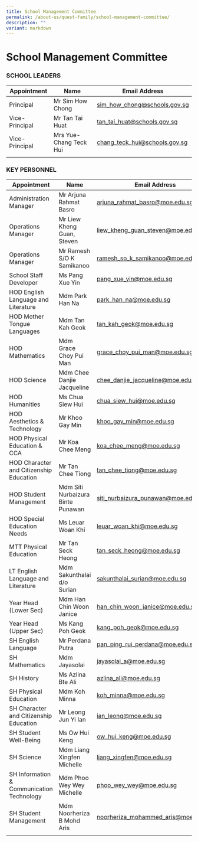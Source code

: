 ```yaml
---
title: School Management Committee
permalink: /about-us/quest-family/school-management-committee/
description: ""
variant: markdown
---
```

School Management Committee
===========================

### SCHOOL LEADERS

| Appointment |Name | Email Address |
| -------- | -------- | -------- |
| Principal    | Mr Sim How Chong     | <a href="mailto: sim_how_chong@schools.gov.sg"> sim_how_chong@schools.gov.sg</a>      |
| Vice-Principal    | Mr Tan Tai Huat     | <a href="mailto: tan_tai_huat@schools.gov.sg"> tan_tai_huat@schools.gov.sg</a>      |
| Vice-Principal    | Mrs Yue-Chang Teck Hui    | <a href="mailto: chang_teck_hui@schools.gov.sg"> chang_teck_hui@schools.gov.sg</a>      |
| | | |

### KEY PERSONNEL

| Appointment |Name | Email Address |
| -------- | -------- | -------- |
| Administration Manager   | Mr Arjuna Rahmat Basro   | <a href="mailto: arjuna_rahmat_basro@moe.edu.sg"> arjuna_rahmat_basro@moe.edu.sg</a>      |
| Operations Manager   | Mr Liew Kheng Guan, Steven   | <a href="mailto: liew_kheng_guan_steven@moe.edu.sg"> liew_kheng_guan_steven@moe.edu.sg</a>      |
| Operations Manager   | Mr Ramesh S/O K Samikanoo   | <a href="mailto: ramesh_so_k_samikanoo@moe.edu.sg"> ramesh_so_k_samikanoo@moe.edu.sg</a>      |
| School Staff Developer   | Ms Pang Xue Yin| <a href="mailto: pang_xue_yin@moe.edu.sg"> pang_xue_yin@moe.edu.sg</a>      |
| HOD English Language and Literature | Mdm Park Han Na   | <a href="mailto: park_han_na@moe.edu.sg"> park_han_na@moe.edu.sg</a>    |
| HOD Mother Tongue Languages   | Mdm Tan Kah Geok | <a href="tan_kah_geok@moe.edu.sg"> tan_kah_geok@moe.edu.sg</a>      |
| HOD Mathematics | Mdm Grace Choy Pui Man | <a href="grace_choy_pui_man@moe.edu.sg"> grace_choy_pui_man@moe.edu.sg</a>      |
| HOD Science  | Mdm Chee Danjie Jacqueline | <a href="chee_danjie_jacqueline@moe.edu.sg"> chee_danjie_jacqueline@moe.edu.sg</a>      |
| HOD Humanities   | Ms Chua Siew Hui   | <a href="mailto: chua_siew_hui@moe.edu.sg"> chua_siew_hui@moe.edu.sg</a>      |
| HOD Aesthetics &amp; Technology   | Mr Khoo Gay Min | <a href="khoo_gay_min@moe.edu.sg"> khoo_gay_min@moe.edu.sg</a>      |
| HOD Physical Education &amp; CCA   | Mr Koa Chee Meng | <a href="koa_chee_meng@moe.edu.sg"> koa_chee_meng@moe.edu.sg</a>      |
| HOD Character and Citizenship Education | Mr Tan Chee Tiong | <a href="tan_chee_tiong@moe.edu.sg"> tan_chee_tiong@moe.edu.sg</a>     
| HOD Student Management | Mdm Siti Nurbaizura Binte Punawan | <a href="siti_nurbaizura_punawan@moe.edu.sg"> siti_nurbaizura_punawan@moe.edu.sg</a>      |
| HOD Special Education Needs | Ms Leuar Woan Khi | <a href="leuar_woan_khi@moe.gov.sg"> leuar_woan_khi@moe.edu.sg</a>      |
| MTT Physical Education&nbsp; | Mr Tan Seck Heong&nbsp;&nbsp;&nbsp;&nbsp; | <a href="mailto: tan_seck_heong@moe.edu.sg"> tan_seck_heong@moe.edu.sg </a>&nbsp;&nbsp;&nbsp;&nbsp;&nbsp; |
| LT English Language and Literature&nbsp; | Mdm Sakunthalai d/o Surian&nbsp;&nbsp;&nbsp;&nbsp; | <a href="mailto: sakunthalai_surian@moe.edu.sg"> sakunthalai_surian@moe.edu.sg</a>&nbsp;&nbsp;&nbsp;&nbsp;&nbsp; |
| Year Head (Lower Sec)| Mdm Han Chin Woon Janice  | <a href="han_chin_woon_janice@moe.edu.sg"> han_chin_woon_janice@moe.edu.sg</a>      |
| Year Head (Upper Sec)| Ms Kang Poh Geok | <a href="kang_poh_geok@moe.edu.sg"> kang_poh_geok@moe.edu.sg</a>      |
| SH English Language| Mr Perdana Putra  | <a href="pan_ping_rui_perdana@moe.edu.sg"> pan_ping_rui_perdana@moe.edu.sg</a>      |
| SH Mathematics| Mdm Jayasolai | <a href="jayasolai_a@moe.edu.sg"> jayasolai_a@moe.edu.sg</a>      |
| SH History| Ms Azlina Bte Ali | <a href="azlina_ali@moe.edu.sg"> azlina_ali@moe.edu.sg</a>      |
| SH Physical Education| Mdm Koh Minna | <a href="koh_minna@moe.edu.sg"> koh_minna@moe.edu.sg</a>      |
| SH Character and Citizenship Education | Mr Leong Jun Yi Ian   | <a href="ian_leong@moe.edu.sg"> ian_leong@moe.edu.sg</a>      |
| SH Student Well-Being | Ms Ow Hui Keng  | <a href="ow_hui_keng@moe.edu.sg"> ow_hui_keng@moe.edu.sg</a>      |
| SH Science | Mdm Liang Xingfen Michelle | <a href="liang_xingfen@moe.edu.sg"> liang_xingfen@moe.edu.sg</a>      |
| SH Information &amp; Communication Technology | Mdm Phoo Wey Wey Michelle | <a href="phoo_wey_wey@moe.edu.sg"> phoo_wey_wey@moe.edu.sg</a>      |
| SH Student Management | Mdm Noorheriza B Mohd Aris | <a href="noorheriza_mohammed_aris@moe.edu.sg"> noorheriza_mohammed_aris@moe.edu.sg</a>      |
| | | |

<br>